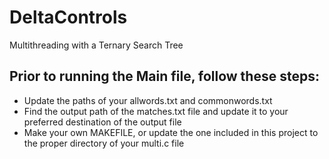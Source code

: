 # DeltaControls
Multithreading with a Ternary Search Tree


## Prior to running the Main file, follow these steps:

- Update the paths of your allwords.txt and commonwords.txt
- Find the output path of the matches.txt file and update it to your preferred destination of the output file
- Make your own MAKEFILE, or update the one included in this project to the proper directory of your multi.c file
